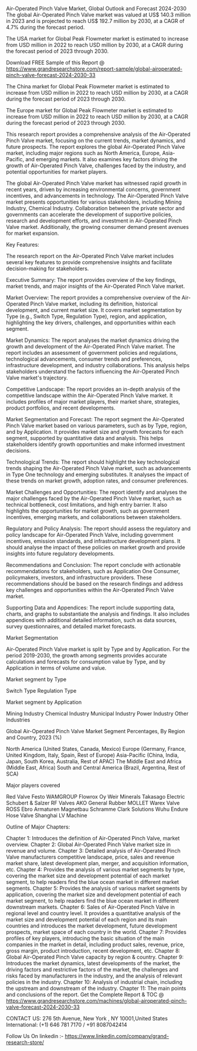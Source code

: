 Air-Operated Pinch Valve Market, Global Outlook and Forecast 2024-2030
The global Air-Operated Pinch Valve market was valued at US$ 140.3 million in 2023 and is projected to reach US$ 192.7 million by 2030, at a CAGR of 4.7% during the forecast period.

The USA market for Global Peak Flowmeter market is estimated to increase from USD million in 2022 to reach USD million by 2030, at a CAGR during the forecast period of 2023 through 2030.

Download FREE Sample of this Report @ https://www.grandresearchstore.com/report-sample/global-airoperated-pinch-valve-forecast-2024-2030-33

The China market for Global Peak Flowmeter market is estimated to increase from USD million in 2022 to reach USD million by 2030, at a CAGR during the forecast period of 2023 through 2030.

The Europe market for Global Peak Flowmeter market is estimated to increase from USD million in 2022 to reach USD million by 2030, at a CAGR during the forecast period of 2023 through 2030.

This research report provides a comprehensive analysis of the Air-Operated Pinch Valve market, focusing on the current trends, market dynamics, and future prospects. The report explores the global Air-Operated Pinch Valve market, including major regions such as North America, Europe, Asia-Pacific, and emerging markets. It also examines key factors driving the growth of Air-Operated Pinch Valve, challenges faced by the industry, and potential opportunities for market players.

The global Air-Operated Pinch Valve market has witnessed rapid growth in recent years, driven by increasing environmental concerns, government incentives, and advancements in technology. The Air-Operated Pinch Valve market presents opportunities for various stakeholders, including Mining Industry, Chemical Industry. Collaboration between the private sector and governments can accelerate the development of supportive policies, research and development efforts, and investment in Air-Operated Pinch Valve market. Additionally, the growing consumer demand present avenues for market expansion.

Key Features:

The research report on the Air-Operated Pinch Valve market includes several key features to provide comprehensive insights and facilitate decision-making for stakeholders.

Executive Summary: The report provides overview of the key findings, market trends, and major insights of the Air-Operated Pinch Valve market.

Market Overview: The report provides a comprehensive overview of the Air-Operated Pinch Valve market, including its definition, historical development, and current market size. It covers market segmentation by Type (e.g., Switch Type, Regulation Type), region, and application, highlighting the key drivers, challenges, and opportunities within each segment.

Market Dynamics: The report analyses the market dynamics driving the growth and development of the Air-Operated Pinch Valve market. The report includes an assessment of government policies and regulations, technological advancements, consumer trends and preferences, infrastructure development, and industry collaborations. This analysis helps stakeholders understand the factors influencing the Air-Operated Pinch Valve market's trajectory.

Competitive Landscape: The report provides an in-depth analysis of the competitive landscape within the Air-Operated Pinch Valve market. It includes profiles of major market players, their market share, strategies, product portfolios, and recent developments.

Market Segmentation and Forecast: The report segment the Air-Operated Pinch Valve market based on various parameters, such as by Type, region, and by Application. It provides market size and growth forecasts for each segment, supported by quantitative data and analysis. This helps stakeholders identify growth opportunities and make informed investment decisions.

Technological Trends: The report should highlight the key technological trends shaping the Air-Operated Pinch Valve market, such as advancements in Type One technology and emerging substitutes. It analyses the impact of these trends on market growth, adoption rates, and consumer preferences.

Market Challenges and Opportunities: The report identify and analyses the major challenges faced by the Air-Operated Pinch Valve market, such as technical bottleneck, cost limitations, and high entry barrier. It also highlights the opportunities for market growth, such as government incentives, emerging markets, and collaborations between stakeholders.

Regulatory and Policy Analysis: The report should assess the regulatory and policy landscape for Air-Operated Pinch Valve, including government incentives, emission standards, and infrastructure development plans. It should analyse the impact of these policies on market growth and provide insights into future regulatory developments.

Recommendations and Conclusion: The report conclude with actionable recommendations for stakeholders, such as Application One Consumer, policymakers, investors, and infrastructure providers. These recommendations should be based on the research findings and address key challenges and opportunities within the Air-Operated Pinch Valve market.

Supporting Data and Appendices: The report include supporting data, charts, and graphs to substantiate the analysis and findings. It also includes appendices with additional detailed information, such as data sources, survey questionnaires, and detailed market forecasts.

Market Segmentation

Air-Operated Pinch Valve market is split by Type and by Application. For the period 2019-2030, the growth among segments provides accurate calculations and forecasts for consumption value by Type, and by Application in terms of volume and value.

Market segment by Type

Switch Type
Regulation Type

Market segment by Application

Mining Industry
Chemical Industry
Municipal Industry
Power Industry
Other Industries

Global Air-Operated Pinch Valve Market Segment Percentages, By Region and Country, 2023 (%)

North America (United States, Canada, Mexico)
Europe (Germany, France, United Kingdom, Italy, Spain, Rest of Europe)
Asia-Pacific (China, India, Japan, South Korea, Australia, Rest of APAC)
The Middle East and Africa (Middle East, Africa)
South and Central America (Brazil, Argentina, Rest of SCA)

Major players covered

Red Valve
Festo
WAMGROUP
Flowrox Oy
Weir Minerals
Takasago Electric
Schubert & Salzer
RF Valves
AKO
General Rubber
MOLLET
Warex Valve
ROSS
Ebro Armaturen
Magnetbau Schramme
Clark Solutions
Wuhu Endure Hose Valve
Shanghai LV Machine

Outline of Major Chapters:

Chapter 1: Introduces the definition of Air-Operated Pinch Valve, market overview.
Chapter 2: Global Air-Operated Pinch Valve market size in revenue and volume.
Chapter 3: Detailed analysis of Air-Operated Pinch Valve manufacturers competitive landscape, price, sales and revenue market share, latest development plan, merger, and acquisition information, etc.
Chapter 4: Provides the analysis of various market segments by type, covering the market size and development potential of each market segment, to help readers find the blue ocean market in different market segments.
Chapter 5: Provides the analysis of various market segments by application, covering the market size and development potential of each market segment, to help readers find the blue ocean market in different downstream markets.
Chapter 6: Sales of Air-Operated Pinch Valve in regional level and country level. It provides a quantitative analysis of the market size and development potential of each region and its main countries and introduces the market development, future development prospects, market space of each country in the world.
Chapter 7: Provides profiles of key players, introducing the basic situation of the main companies in the market in detail, including product sales, revenue, price, gross margin, product introduction, recent development, etc.
Chapter 8: Global Air-Operated Pinch Valve capacity by region & country.
Chapter 9: Introduces the market dynamics, latest developments of the market, the driving factors and restrictive factors of the market, the challenges and risks faced by manufacturers in the industry, and the analysis of relevant policies in the industry.
Chapter 10: Analysis of industrial chain, including the upstream and downstream of the industry.
Chapter 11: The main points and conclusions of the report.
Get the Complete Report & TOC @ https://www.grandresearchstore.com/machines/global-airoperated-pinch-valve-forecast-2024-2030-33

CONTACT US:
276 5th Avenue, New York , NY 10001,United States
International: (+1) 646 781 7170 / +91 8087042414

Follow Us On linkedin :- https://www.linkedin.com/company/grand-research-store/
